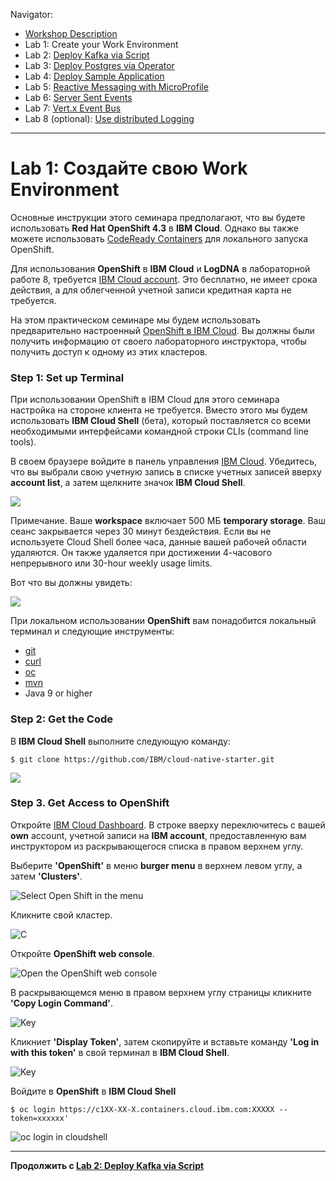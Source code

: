 Navigator:
* [Workshop Description](https://ibm.github.io/workshop-quarkus-openshift-reactive-messaging/)
* Lab 1: Create your Work Environment
* Lab 2: [Deploy Kafka via Script](lab2.md)
* Lab 3: [Deploy Postgres via Operator](lab3.md)
* Lab 4: [Deploy Sample Application](lab4.md)
* Lab 5: [Reactive Messaging with MicroProfile](lab5.md)
* Lab 6: [Server Sent Events](lab6.md)
* Lab 7: [Vert.x Event Bus](lab7.md)
* Lab 8 (optional): [Use distributed Logging](lab8.md)

---

# Lab 1: Создайте свою Work Environment

Основные инструкции этого семинара предполагают, что вы будете использовать **Red Hat OpenShift 4.3** в **IBM Cloud**. Однако вы также можете использовать [CodeReady Containers](https://github.com/code-ready/crc) для локального запуска OpenShift.

Для использования **OpenShift** в **IBM Cloud** и **LogDNA** в лабораторной работе 8, требуется [IBM Cloud account](http://ibm.biz/nheidloff). Это бесплатно, не имеет срока действия, а для облегченной учетной записи кредитная карта не требуется.

На этом практическом семинаре мы будем использовать предварительно настроенный [OpenShift в IBM Cloud](https://cloud.ibm.com/kubernetes/catalog/openshiftcluster). Вы должны были получить информацию от своего лабораторного инструктора, чтобы получить доступ к одному из этих кластеров.

### Step 1: Set up Terminal

При использовании OpenShift в IBM Cloud для этого семинара настройка на стороне клиента не требуется. Вместо этого мы будем использовать **IBM Cloud Shell** (бета), который поставляется со всеми необходимыми интерфейсами командной строки CLIs (command line tools).

В своем браузере войдите в панель управления [IBM Cloud](https://cloud.ibm.com). Убедитесь, что вы выбрали свою учетную запись в списке учетных записей вверху **account list**, а затем щелкните значок **IBM Cloud Shell**.

![](../images/cloud-shell-launch.png)

Примечание. Ваше **workspace** включает 500 МБ **temporary storage**. Ваш сеанс закрывается через 30 минут бездействия. Если вы не используете Cloud Shell более часа, данные вашей рабочей области удаляются. Он также удаляется при достижении 4-часового непрерывного или 30-hour weekly usage limits.

Вот что вы должны увидеть:

![](../images/cloud-shell.png)

При локальном использовании **OpenShift** вам понадобится локальный терминал и следующие инструменты:

* [git](https://git-scm.com/book/en/v2/Getting-Started-Installing-Git)
* [curl](https://curl.haxx.se/download.html)
* [oc](https://docs.openshift.com/container-platform/4.3/welcome/index.html)
* [mvn](https://maven.apache.org/ref/3.6.3/maven-embedder/cli.html)
* Java 9 or higher

### Step 2: Get the Code

В **IBM Cloud Shell** выполните следующую команду:

```
$ git clone https://github.com/IBM/cloud-native-starter.git
```

![](../images/cloud-shell-clone.png)

### Step 3. Get Access to OpenShift

Откройте [IBM Cloud Dashboard](https://cloud.ibm.com). В строке вверху переключитесь с вашей **own** account, учетной записи на **IBM account**, предоставленную вам инструктором из раскрывающегося списка в правом верхнем углу.

Выберите **'OpenShift'** в меню **burger menu** в верхнем левом углу, а затем **'Clusters'**.

![Select Open Shift in the menu](../images/openshift-console-launch1.png)

Кликните свой кластер.

![C](../images/openshift-console-launch2.png)

Откройте **OpenShift web console**.

![Open the OpenShift web console](../images/openshift-console-launch3.png)

В раскрывающемся меню в правом верхнем углу страницы кликните **'Copy Login Command'**.

![Key](../images/openshift-login1.png)

Кликниет **'Display Token'**, затем скопируйте и вставьте команду **'Log in with this token'** в свой терминал в **IBM Cloud Shell**.

![Key](../images/openshift-login2.png)

Войдите в  **OpenShift** в **IBM Cloud Shell**

```
$ oc login https://c1XX-XX-X.containers.cloud.ibm.com:XXXXX --token=xxxxxx'
```

![oc login in cloudshell](../images/openshift-login3.png)

---

__Продолжить с [Lab 2: Deploy Kafka via Script](lab2.md)__
